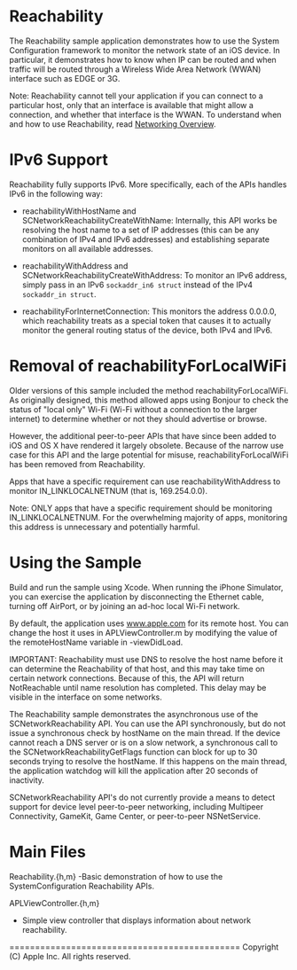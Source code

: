 
Reachability
============
The Reachability sample application demonstrates how to use the System Configuration framework to monitor the network state of an iOS device. In particular, it demonstrates how to know when IP can be routed and when traffic will be routed through a Wireless Wide Area Network (WWAN) interface such as EDGE or 3G.

Note: Reachability cannot tell your application if you can connect to a particular host, only that an interface is available that might allow a connection, and whether that interface is the WWAN. To understand when and how to use Reachability, read [Networking Overview][1].

[1]: <http://developer.apple.com/library/ios/#documentation/NetworkingInternetWeb/Conceptual/NetworkingOverview/>


IPv6 Support
============
Reachability fully supports IPv6.  More specifically, each of the APIs handles IPv6 in the following way:

- reachabilityWithHostName and SCNetworkReachabilityCreateWithName:  Internally, this API works be resolving the host name to a set of IP addresses (this can be any combination of IPv4 and IPv6 addresses) and establishing separate monitors on all available addresses.

- reachabilityWithAddress and SCNetworkReachabilityCreateWithAddress:  To monitor an IPv6 address, simply pass in an IPv6 `sockaddr_in6 struct` instead of the IPv4 `sockaddr_in struct`.

- reachabilityForInternetConnection:  This monitors the address 0.0.0.0, which reachability treats as a special token that causes it to actually monitor the general routing status of the device, both IPv4 and IPv6.



Removal of reachabilityForLocalWiFi
============
Older versions of this sample included the method reachabilityForLocalWiFi. As originally designed, this method allowed apps using Bonjour to check the status of "local only" Wi-Fi (Wi-Fi without a connection to the larger internet) to determine whether or not they should advertise or browse. 

However, the additional peer-to-peer APIs that have since been added to iOS and OS X have rendered it largely obsolete.  Because of the narrow use case for this API and the large potential for misuse, reachabilityForLocalWiFi has been removed from Reachability.

Apps that have a specific requirement can use reachabilityWithAddress to monitor IN_LINKLOCALNETNUM (that is, 169.254.0.0).  

Note: ONLY apps that have a specific requirement should be monitoring IN_LINKLOCALNETNUM.  For the overwhelming majority of apps, monitoring this address is unnecessary and potentially harmful.


Using the Sample
================

Build and run the sample using Xcode. When running the iPhone Simulator, you can exercise the application by disconnecting the Ethernet cable, turning off AirPort, or by joining an ad-hoc local Wi-Fi network.

By default, the application uses www.apple.com for its remote host. You can change the host it uses in APLViewController.m by modifying the value of the remoteHostName variable in -viewDidLoad.

IMPORTANT: Reachability must use DNS to resolve the host name before it can determine the Reachability of that host, and this may take time on certain network connections.  Because of this, the API will return NotReachable until name resolution has completed.  This delay may be visible in the interface on some networks.

The Reachability sample demonstrates the asynchronous use of the SCNetworkReachability API. You can use the API synchronously, but do not issue a synchronous check by hostName on the main thread. If the device cannot reach a DNS server or is on a slow network, a synchronous call to the SCNetworkReachabilityGetFlags function can block for up to 30 seconds trying to resolve the hostName. If this happens on the main thread, the application watchdog will kill the application after 20 seconds of inactivity.

SCNetworkReachability API's do not currently provide a means to detect support for device level peer-to-peer networking, including Multipeer Connectivity, GameKit, Game Center, or peer-to-peer NSNetService.


Main Files
==========

Reachability.{h,m}
 -Basic demonstration of how to use the SystemConfiguration Reachability APIs.

APLViewController.{h,m}
- Simple view controller that displays information about network reachability.


=============================================
Copyright (C) Apple Inc. All rights reserved.

